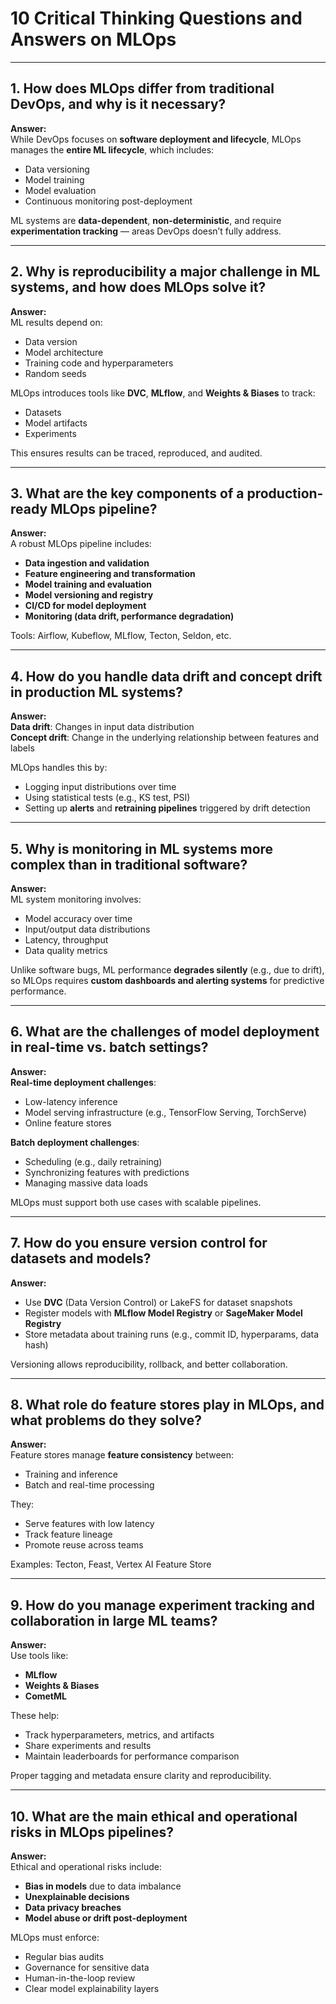 # 10 Critical Thinking Questions and Answers on MLOps

---

## 1. How does MLOps differ from traditional DevOps, and why is it necessary?

**Answer:**  
While DevOps focuses on **software deployment and lifecycle**, MLOps manages the **entire ML lifecycle**, which includes:
- Data versioning
- Model training
- Model evaluation
- Continuous monitoring post-deployment

ML systems are **data-dependent**, **non-deterministic**, and require **experimentation tracking** — areas DevOps doesn’t fully address.

---

## 2. Why is reproducibility a major challenge in ML systems, and how does MLOps solve it?

**Answer:**  
ML results depend on:
- Data version
- Model architecture
- Training code and hyperparameters
- Random seeds

MLOps introduces tools like **DVC**, **MLflow**, and **Weights & Biases** to track:
- Datasets
- Model artifacts
- Experiments

This ensures results can be traced, reproduced, and audited.

---

## 3. What are the key components of a production-ready MLOps pipeline?

**Answer:**  
A robust MLOps pipeline includes:
- **Data ingestion and validation**
- **Feature engineering and transformation**
- **Model training and evaluation**
- **Model versioning and registry**
- **CI/CD for model deployment**
- **Monitoring (data drift, performance degradation)**

Tools: Airflow, Kubeflow, MLflow, Tecton, Seldon, etc.

---

## 4. How do you handle data drift and concept drift in production ML systems?

**Answer:**  
**Data drift**: Changes in input data distribution  
**Concept drift**: Change in the underlying relationship between features and labels

MLOps handles this by:
- Logging input distributions over time
- Using statistical tests (e.g., KS test, PSI)
- Setting up **alerts** and **retraining pipelines** triggered by drift detection

---

## 5. Why is monitoring in ML systems more complex than in traditional software?

**Answer:**  
ML system monitoring involves:
- Model accuracy over time
- Input/output data distributions
- Latency, throughput
- Data quality metrics

Unlike software bugs, ML performance **degrades silently** (e.g., due to drift), so MLOps requires **custom dashboards and alerting systems** for predictive performance.

---

## 6. What are the challenges of model deployment in real-time vs. batch settings?

**Answer:**  
**Real-time deployment challenges**:
- Low-latency inference
- Model serving infrastructure (e.g., TensorFlow Serving, TorchServe)
- Online feature stores

**Batch deployment challenges**:
- Scheduling (e.g., daily retraining)
- Synchronizing features with predictions
- Managing massive data loads

MLOps must support both use cases with scalable pipelines.

---

## 7. How do you ensure version control for datasets and models?

**Answer:**  
- Use **DVC** (Data Version Control) or LakeFS for dataset snapshots  
- Register models with **MLflow Model Registry** or **SageMaker Model Registry**
- Store metadata about training runs (e.g., commit ID, hyperparams, data hash)

Versioning allows reproducibility, rollback, and better collaboration.

---

## 8. What role do feature stores play in MLOps, and what problems do they solve?

**Answer:**  
Feature stores manage **feature consistency** between:
- Training and inference
- Batch and real-time processing

They:
- Serve features with low latency
- Track feature lineage
- Promote reuse across teams

Examples: Tecton, Feast, Vertex AI Feature Store

---

## 9. How do you manage experiment tracking and collaboration in large ML teams?

**Answer:**  
Use tools like:
- **MLflow**
- **Weights & Biases**
- **CometML**

These help:
- Track hyperparameters, metrics, and artifacts
- Share experiments and results
- Maintain leaderboards for performance comparison

Proper tagging and metadata ensure clarity and reproducibility.

---

## 10. What are the main ethical and operational risks in MLOps pipelines?

**Answer:**  
Ethical and operational risks include:
- **Bias in models** due to data imbalance
- **Unexplainable decisions**
- **Data privacy breaches**
- **Model abuse or drift post-deployment**

MLOps must enforce:
- Regular bias audits
- Governance for sensitive data
- Human-in-the-loop review
- Clear model explainability layers
